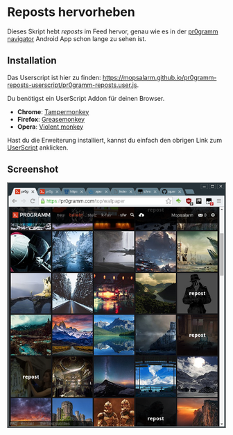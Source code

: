 # Reposts hervorheben

Dieses Skript hebt *reposts* im Feed hervor, genau wie es in der [pr0gramm navigator](https://mopsalarm.github.io/Pr0)
Android App schon lange zu sehen ist.

## Installation

Das Userscript ist hier zu finden: https://mopsalarm.github.io/pr0gramm-reposts-userscript/pr0gramm-reposts.user.js.

Du benötigst ein UserScript Addon für deinen Browser.
* **Chrome**: [Tampermonkey](https://chrome.google.com/webstore/detail/tampermonkey/dhdgffkkebhmkfjojejmpbldmpobfkfo?hl=de)
* **Firefox**: [Greasemonkey](https://addons.mozilla.org/en-us/firefox/addon/greasemonkey/)
* **Opera**: [Violent monkey](https://addons.opera.com/en/extensions/details/violent-monkey/)

Hast du die Erweiterung installiert, kannst du einfach den obrigen Link zum [UserScript](https://mopsalarm.github.io/pr0gramm-reposts-userscript/pr0gramm-reposts.user.js) anklicken.

## Screenshot
![Screenshot](screenshot.png)
